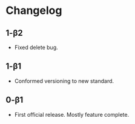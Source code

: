 # Changelog

## 1-β2

- Fixed delete bug.

## 1-β1

- Conformed versioning to new standard.

## 0-β1

- First official release. Mostly feature complete.
